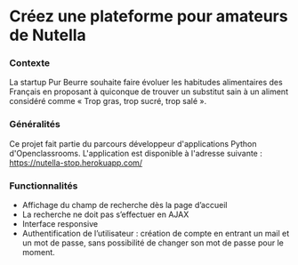 # Créez une plateforme pour amateurs de Nutella

### Contexte
La startup Pur Beurre souhaite faire évoluer les habitudes alimentaires des Français en proposant à quiconque de trouver un substitut sain à un aliment considéré comme « Trop gras, trop sucré, trop salé ». 

### Généralités
Ce projet fait partie du parcours développeur d'applications Python d'Openclassrooms.
L'application est disponible à l'adresse suivante : https://nutella-stop.herokuapp.com/

### Functionnalités
- Affichage du champ de recherche dès la page d’accueil
- La recherche ne doit pas s’effectuer en AJAX
- Interface responsive
- Authentification de l’utilisateur : création de compte en entrant un mail et un mot de passe, sans possibilité de changer son mot de passe pour le moment.





